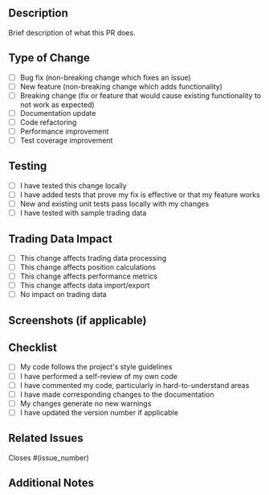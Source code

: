 ## Description

Brief description of what this PR does.

## Type of Change

- [ ] Bug fix (non-breaking change which fixes an issue)
- [ ] New feature (non-breaking change which adds functionality)
- [ ] Breaking change (fix or feature that would cause existing functionality to not work as expected)
- [ ] Documentation update
- [ ] Code refactoring
- [ ] Performance improvement
- [ ] Test coverage improvement

## Testing

- [ ] I have tested this change locally
- [ ] I have added tests that prove my fix is effective or that my feature works
- [ ] New and existing unit tests pass locally with my changes
- [ ] I have tested with sample trading data

## Trading Data Impact

- [ ] This change affects trading data processing
- [ ] This change affects position calculations
- [ ] This change affects performance metrics
- [ ] This change affects data import/export
- [ ] No impact on trading data

## Screenshots (if applicable)

<!-- Add screenshots here -->

## Checklist

- [ ] My code follows the project's style guidelines
- [ ] I have performed a self-review of my own code
- [ ] I have commented my code, particularly in hard-to-understand areas
- [ ] I have made corresponding changes to the documentation
- [ ] My changes generate no new warnings
- [ ] I have updated the version number if applicable

## Related Issues

Closes #(issue_number)

## Additional Notes

<!-- Any additional information that reviewers should know -->

